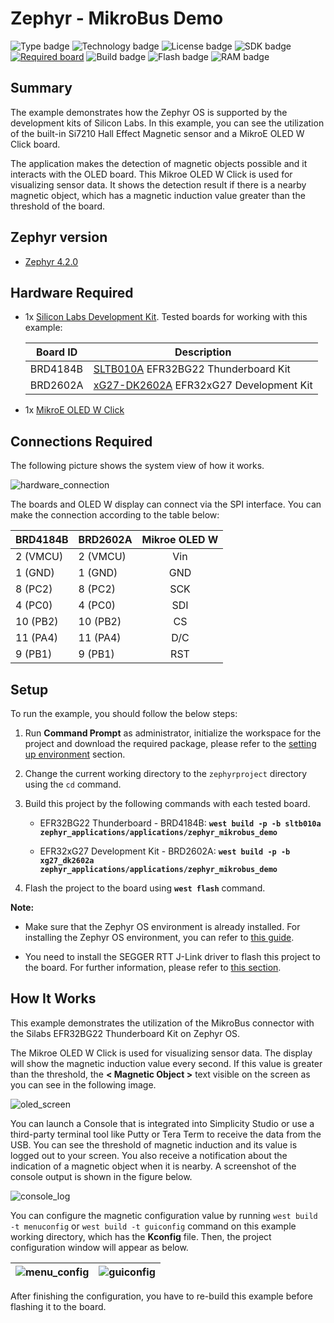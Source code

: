 # Zephyr - MikroBus Demo #

![Type badge](https://img.shields.io/badge/Type-Virtual%20Application-green)
![Technology badge](https://img.shields.io/badge/Technology-Zephyr-green)
![License badge](https://img.shields.io/badge/License-Zlib-green)
![SDK badge](https://img.shields.io/badge/Zephyr%20version-v4.2.0-green)
[![Required board](https://img.shields.io/badge/Mikroe-OLED%20W%20Click-green)](https://www.mikroe.com/oled-w-click)
![Build badge](https://img.shields.io/badge/Build-passing-green)
![Flash badge](https://img.shields.io/badge/Flash-65.47%20KB-blue)
![RAM badge](https://img.shields.io/badge/RAM-14.58%20KB-blue)
## Summary ##

The example demonstrates how the Zephyr OS is supported by the development kits of Silicon Labs. In this example, you can see the utilization of the built-in Si7210 Hall Effect Magnetic sensor and a MikroE OLED W Click board.

The application makes the detection of magnetic objects possible and it interacts with the OLED board. This Mikroe OLED W Click is used for visualizing sensor data. It shows the detection result if there is a nearby magnetic object, which has a magnetic induction value greater than the threshold of the board.

## Zephyr version ##

- [Zephyr 4.2.0](https://github.com/zephyrproject-rtos/zephyr/tree/v4.2.0)

## Hardware Required ##

- 1x [Silicon Labs Development Kit](https://www.silabs.com/development-tools). Tested boards for working with this example:

   | Board ID | Description  |
   | -------- | ------------ |
   | BRD4184B | [SLTB010A](https://www.silabs.com/development-tools/thunderboard/thunderboard-bg22-kit?tab=overview) EFR32BG22 Thunderboard Kit |
   | BRD2602A | [xG27-DK2602A](https://www.silabs.com/development-tools/wireless/efr32xg27-development-kit?tab=overview) EFR32xG27 Development Kit |

- 1x [MikroE OLED W Click](https://www.mikroe.com/oled-w-click)

## Connections Required ##

The following picture shows the system view of how it works.

![hardware_connection](image/hardware_connection.png)

The boards and OLED W display can connect via the SPI interface. You can make the connection according to the table below:

| BRD4184B | BRD2602A | Mikroe OLED W |
|:---------|:---------|:------:|
| 2 (VMCU) | 2 (VMCU) | Vin    |
| 1 (GND)  | 1 (GND)  | GND    |
| 8 (PC2)  | 8 (PC2)  | SCK    |
| 4 (PC0)  | 4 (PC0)  | SDI    |
| 10 (PB2) | 10 (PB2) | CS     |
| 11 (PA4) | 11 (PA4) | D/C    |
| 9 (PB1)  | 9 (PB1)  | RST    |

## Setup ##

To run the example, you should follow the below steps:

1. Run **Command Prompt** as administrator, initialize the workspace for the project and download the required package, please refer to the [setting up environment](../../README.md#setting-up-environment) section.

2. Change the current working directory to the `zephyrproject` directory using the `cd` command.

3. Build this project by the following commands with each tested board.

   - EFR32BG22 Thunderboard - BRD4184B: **`west build -p -b sltb010a zephyr_applications/applications/zephyr_mikrobus_demo`**

   - EFR32xG27 Development Kit - BRD2602A: **`west build -p -b xg27_dk2602a zephyr_applications/applications/zephyr_mikrobus_demo`**

4. Flash the project to the board using **`west flash`** command.

**Note:**

- Make sure that the Zephyr OS environment is already installed. For installing the Zephyr OS environment, you can refer to [this guide](../../README.md#setting-up-environment).

- You need to install the SEGGER RTT J-Link driver to flash this project to the board. For further information, please refer to [this section](../../README.md#flash-the-application).

## How It Works ##

This example demonstrates the utilization of the MikroBus connector with the Silabs EFR32BG22 Thunderboard Kit on Zephyr OS.

The Mikroe OLED W Click is used for visualizing sensor data. The display will show the magnetic induction value every second. If this value is greater than the threshold, the **< Magnetic Object >** text visible on the screen as you can see in the following image.

![oled_screen](image/oled_screen.png)

You can launch a Console that is integrated into Simplicity Studio or use a third-party terminal tool like Putty or Tera Term to receive the data from the USB.  You can see the threshold of magnetic induction and its value is logged out to your screen. You also receive a notification about the indication of a magnetic object when it is nearby. A screenshot of the console output is shown in the figure below.

![console_log](image/console_log.png)

You can configure the magnetic configuration value by running `west build -t menuconfig` or `west build -t guiconfig` command on this example working directory, which has the **Kconfig** file. Then, the project configuration window will appear as below.

| ![menu_config](image/menu_config.png) | ![guiconfig](image/guiconfig.png)|
| - | - |

After finishing the configuration, you have to re-build this example before flashing it to the board.
